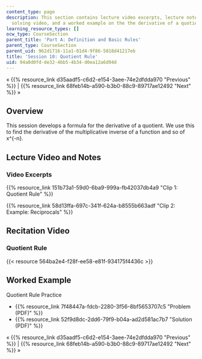 ```yaml
---
content_type: page
description: This section contains lecture video excerpts, lecture notes, a problem
  solving video, and a worked example on the the derivative of a quotient.
learning_resource_types: []
ocw_type: CourseSection
parent_title: 'Part A: Definition and Basic Rules'
parent_type: CourseSection
parent_uid: 962d1716-11a1-01d4-9f86-5818d41217eb
title: 'Session 10: Quotient Rule'
uid: 94a0d0fd-de32-4bb5-4b34-d0ea12a6d94d
---
```


« {{% resource_link d35aadf5-c6d2-e154-3aee-74e2dfdda970 "Previous" %}} | {{% resource_link 68feb14b-a590-b3b0-88c9-89717ae12492 "Next" %}} »

Overview
--------

This session develops a formula for the derivative of a quotient. We use this to find the derivative of the multiplicative inverse of a function and so of x^{-n}.

Lecture Video and Notes
-----------------------

### Video Excerpts

{{% resource_link 151b73a1-59d0-6ba9-999a-fb42037db4a9 "Clip 1: Quotient Rule" %}}

{{% resource_link 58d13ffa-697c-341f-624a-b8555b663adf "Clip 2: Example: Reciprocals" %}}

Recitation Video
----------------

### Quotient Rule

{{< resource 564ba2e4-f28f-ee58-e81f-934175f4436c >}}

Worked Example
--------------

Quotient Rule Practice

*   {{% resource_link 7f48447a-fdcb-2280-3f56-8bf5653707c5 "Problem (PDF)" %}}
*   {{% resource_link 52f9d8dc-2dd6-79f9-b04a-ad2d581ac7b7 "Solution (PDF)" %}}

« {{% resource_link d35aadf5-c6d2-e154-3aee-74e2dfdda970 "Previous" %}} | {{% resource_link 68feb14b-a590-b3b0-88c9-89717ae12492 "Next" %}} »